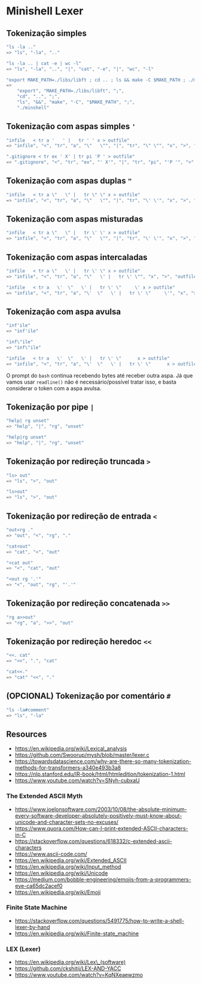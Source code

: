 # Minishell Lexer

## Tokenização simples

```c
"ls -la .."
=> "ls", "-la", ".."

"ls -la .. | cat -e | wc -l"
=> "ls", "-la", "..", "|", "cat", "-e", "|", "wc", "-l"

"export MAKE_PATH=./libs/libft ; cd .. ; ls && make -C $MAKE_PATH ; ./minshell"
=>
	"export", "MAKE_PATH=./libs/libft", ";",
	"cd", "..", ";",
	"ls", "&&", "make", "-C", "$MAKE_PATH", ";",
	"./minshell"
```

## Tokenização com aspas simples `'`

```c
"infile   < tr a '   ' |   tr ' ' x > outfile"
=> "infile", "<", "tr", "a", "\"   \"", "|", "tr", "\" \"", "x", ">", "outfile"

".gitignore < tr ex ' X' | tr pi 'P ' > outfile"
=> ".gitignore", "<", "tr", "ex", "' X'", "|", "tr", "pi", "'P '", ">", "outfile"
```

## Tokenização com aspas duplas `"`

```c
"infile   < tr a \"   \" |   tr \" \" x > outfile"
=> "infile", "<", "tr", "a", "\"   \"", "|", "tr", "\' \'", "x", ">", "outfile"
```

## Tokenização com aspas misturadas

```c
"infile   < tr a \"   \" |   tr \' \' x > outfile"
=> "infile", "<", "tr", "a", "\"   \"", "|", "tr", "\' \'", "x", ">", "outfile"
```

## Tokenização com aspas intercaladas

```c
"infile   < tr a \"   \' |   tr \' \" x > outfile"
=> "infile", "<", "tr", "a", "\"   \' |   tr \' \"", "x", ">", "outfile"

"infile   < tr a   \'  \"   \' |   tr \' \"     \' x > outfile"
=> "infile", "<", "tr", "a", "\'  \"   \' |   tr \' \"     \'", "x", ">", "outfile"
```

## Tokenização com aspa avulsa

```c
"inf'ile"
=> "inf'ile"

"inf\"ile"
=> "inf\"ile"

"infile   < tr a   \'  \"   \' |   tr \' \"      x > outfile"
=> "infile", "<", "tr", "a", "\'  \"   \' |   tr \' \"      x > outfile"
```

O prompt do `bash` continua recebendo bytes até receber outra aspa.
Já que vamos usar `readline()` não é necessário/possível tratar isso,
e basta considerar o token com a aspa avulsa.

## Tokenização por pipe `|`

```c
"help| rg unset"
=> "help", "|", "rg", "unset"

"help|rg unset"
=> "help", "|", "rg", "unset"
```

## Tokenização por redireção truncada `>`

```c
"ls> out"
=> "ls", ">", "out"

"ls>out"
=> "ls", ">", "out"
```

## Tokenização por redireção de entrada `<`

```c
"out<rg ."
=> "out", "<", "rg", "."

"cat<out"
=> "cat", "<", "out"

"<cat out"
=> "<", "cat", "out"

"<out rg '.'"
=> "<", "out", "rg", "'.'"
```

## Tokenização por redireção concatenada `>>`

```c
"rg a>>out"
=> "rg", "a", ">>", "out"
```

## Tokenização por redireção heredoc `<<`

```c
"<<. cat"
=> "<<", ".", "cat"

"cat<<."
=> "cat" "<<", "."
```

## (OPCIONAL) Tokenização por comentário `#`

```c
"ls -la#comment"
=> "ls", "-la"
```

## Resources

- https://en.wikipedia.org/wiki/Lexical_analysis
- https://github.com/Swoorup/mysh/blob/master/lexer.c
- https://towardsdatascience.com/why-are-there-so-many-tokenization-methods-for-transformers-a340e493b3a8
- https://nlp.stanford.edu/IR-book/html/htmledition/tokenization-1.html
- https://www.youtube.com/watch?v=SNyh-cubxaU

### The Extended ASCII Myth

- https://www.joelonsoftware.com/2003/10/08/the-absolute-minimum-every-software-developer-absolutely-positively-must-know-about-unicode-and-character-sets-no-excuses/
- https://www.quora.com/How-can-I-print-extended-ASCII-characters-in-C
- https://stackoverflow.com/questions/618332/c-extended-ascii-characters
- https://www.ascii-code.com/
- https://en.wikipedia.org/wiki/Extended_ASCII
- https://en.wikipedia.org/wiki/Input_method
- https://en.wikipedia.org/wiki/Unicode
- https://medium.com/bobble-engineering/emojis-from-a-programmers-eye-ca65dc2acef0
- https://en.wikipedia.org/wiki/Emoji

### Finite State Machine

- https://stackoverflow.com/questions/5491775/how-to-write-a-shell-lexer-by-hand
- https://en.wikipedia.org/wiki/Finite-state_machine

### LEX (Lexer)

- https://en.wikipedia.org/wiki/Lex\_(software)
- https://github.com/ckshitij/LEX-AND-YACC
- https://www.youtube.com/watch?v=KqNXeaewzmo
